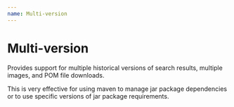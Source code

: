```yaml
---
name: Multi-version
---
```


# Multi-version

Provides support for multiple historical versions of search results, multiple images, and POM file downloads.

This is very effective for using maven to manage jar package dependencies or to use specific versions of jar package requirements.